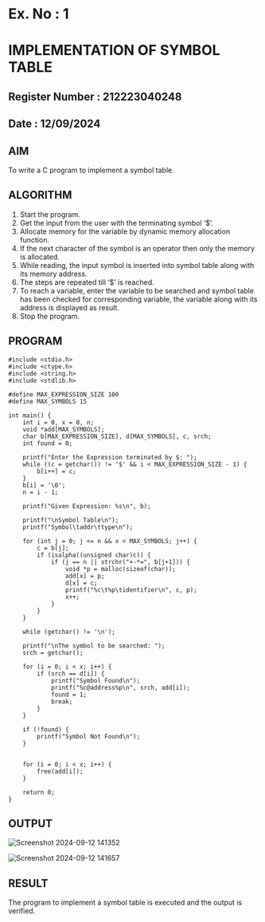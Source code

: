 # Ex. No : 1	
# IMPLEMENTATION OF SYMBOL TABLE 
## Register Number : 212223040248
## Date : 12/09/2024

## AIM   
To write a C program to implement a symbol table.

## ALGORITHM
1.	Start the program.
2.	Get the input from the user with the terminating symbol ‘$’.
3.	Allocate memory for the variable by dynamic memory allocation function.
4.	If the next character of the symbol is an operator then only the memory is allocated.
5.	While reading, the input symbol is inserted into symbol table along with its memory address.
6.	The steps are repeated till ‘$’ is reached.
7.	To reach a variable, enter the variable to be searched and symbol table has been checked for corresponding variable, the variable along with its address is displayed as result.
8.	Stop the program. 

## PROGRAM
```
#include <stdio.h>
#include <ctype.h>
#include <string.h>
#include <stdlib.h>

#define MAX_EXPRESSION_SIZE 100
#define MAX_SYMBOLS 15

int main() {
    int i = 0, x = 0, n;
    void *add[MAX_SYMBOLS];
    char b[MAX_EXPRESSION_SIZE], d[MAX_SYMBOLS], c, srch;
    int found = 0;

    printf("Enter the Expression terminated by $: ");
    while ((c = getchar()) != '$' && i < MAX_EXPRESSION_SIZE - 1) {
        b[i++] = c;
    }
    b[i] = '\0';
    n = i - 1;

    printf("Given Expression: %s\n", b);

    printf("\nSymbol Table\n");
    printf("Symbol\taddr\ttype\n");

    for (int j = 0; j <= n && x < MAX_SYMBOLS; j++) {
        c = b[j];
        if (isalpha((unsigned char)c)) {
            if (j == n || strchr("+-*=", b[j+1])) {
                void *p = malloc(sizeof(char));
                add[x] = p;
                d[x] = c;
                printf("%c\t%p\tidentifier\n", c, p);
                x++;
            }
        }
    }

    while (getchar() != '\n'); 

    printf("\nThe symbol to be searched: ");
    srch = getchar();

    for (i = 0; i < x; i++) {
        if (srch == d[i]) {
            printf("Symbol Found\n");
            printf("%c@address%p\n", srch, add[i]);
            found = 1;
            break;
        }
    }

    if (!found) {
        printf("Symbol Not Found\n");
    }

   
    for (i = 0; i < x; i++) {
        free(add[i]);
    }

    return 0;
}
```

## OUTPUT 
![Screenshot 2024-09-12 141352](https://github.com/user-attachments/assets/1b0d2557-5758-4036-8b82-8b8a73a6b879)

![Screenshot 2024-09-12 141657](https://github.com/user-attachments/assets/86db6001-7089-418f-8335-a4fc1416e9b0)

## RESULT
The program to implement a symbol table is executed and the output is verified.
